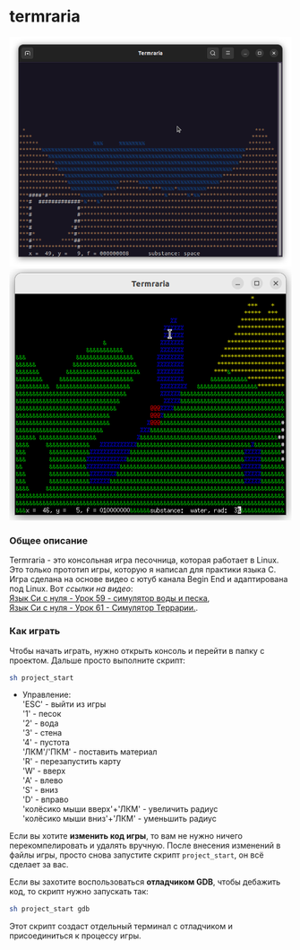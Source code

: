 # termraria

![screenshot](https://github.com/OtryvnoyKalendar/termraria/blob/main/screenshots/screenshot%201.png)
![screenshot](https://github.com/OtryvnoyKalendar/termraria/blob/main/screenshots/screenshot%202.png)

### Общее описание
Termraria - это консольная игра песочница, которая работает в Linux. Это только прототип игры, которую я написал для практики языка C.
Игра сделана на основе видео с ютуб канала Begin End и адаптирована под Linux. Вот *ссылки на видео*:  
[Язык Си с нуля - Урок 59 - симулятор воды и песка](https://www.youtube.com/watch?v=-131tBG9dZY&list=PLBOPkQsFLCR2DWRY74L03FmbRtz_Yy73_&index=60),  
[Язык Си с нуля - Урок 61 - Симулятор Террарии.](https://www.youtube.com/watch?v=XkASqnVkzp8&list=PLBOPkQsFLCR2DWRY74L03FmbRtz_Yy73_&index=62).

### Как играть
Чтобы начать играть, нужно открыть консоль и перейти в папку с проектом. Дальше просто выполните скрипт:
```sh
sh project_start
```

- Управление:  
'ESC' - выйти из игры  
'1' - песок  
'2' - вода  
'3' - стена  
'4' - пустота  
'ЛКМ'/'ПКМ' - поставить материал  
'R' - перезапустить карту  
'W' - вверх  
'A' - влево  
'S' - вниз  
'D' - вправо  
'колёсико мыши вверх'+'ЛКМ' - увеличить радиус  
'колёсико мыши вниз'+'ЛКМ' - уменьшить радиус  

Если вы хотите **изменить код игры**, то вам не нужно ничего перекомпелировать и удалять вручную. После внесения изменений в файлы игры, просто снова запустите скрипт `project_start`, он всё сделает за вас.

Если вы захотите воспользоваться **отладчиком GDB**, чтобы дебажить код, то скрипт нужно запускать так:
```sh
sh project_start gdb
```
Этот скрипт создаст отдельный терминал с отладчиком и присоединиться к процессу игры.
